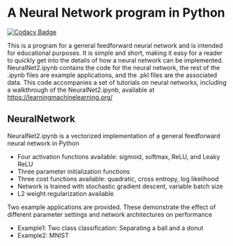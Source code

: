 # A Neural Network program in Python

[![Codacy Badge](https://api.codacy.com/project/badge/Grade/b5637cdbb942489b968a6a4f33af7364)](https://www.codacy.com/app/lgraesser/NeuralNetwork?utm_source=github.com&utm_medium=referral&utm_content=lgraesser/NeuralNetwork&utm_campaign=badger)

This is a program for a general feedforward neural network and is intended for educational purposes. It is simple and short, making it easy for a reader to quickly get into the details of how a neural network can be implemented. NeuralNet2.ipynb contains the code for the neural network, the rest of the .ipynb files are example applications, and the .pkl files are the associated data. This code accompanies a set of tutorials on neural networks, including a walkthrough of the NeuralNet2.ipynb, available at <https://learningmachinelearning.org/>

## NeuralNetwork
NeuralNet2.ipynb is a vectorized implementation of a general feedforward neural network in Python
- Four activation functions available: sigmoid, softmax, ReLU, and Leaky ReLU
- Three parameter initialization functions
- Three cost functions available: quadratic, cross entropy, log likelihood
- Network is trained with stochastic gradient descent, variable batch size
- L2 weight regularization available
 
Two example applications are provided. These demonstrate the effect of different parameter settings and network architectures on performance
- Example1: Two class classification: Separating a ball and a donut
- Example2: MNIST

